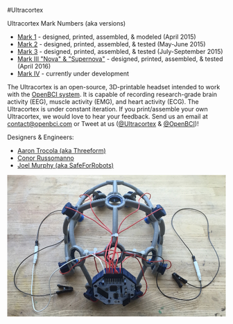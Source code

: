 #Ultracortex

Ultracortex Mark Numbers (aka versions)

* [Mark 1](https://github.com/OpenBCI/Ultracortex/tree/master/Mark_1) - designed, printed, assembled, & modeled (April 2015)
* [Mark 2](https://github.com/OpenBCI/Ultracortex/tree/master/Mark_2) - designed, printed, assembled, & tested (May-June 2015)
* [Mark 3](https://github.com/OpenBCI/Ultracortex/tree/master/Mark_3) - designed, printed, assembled, & tested (July-September 2015)
* [Mark III "Nova" & "Supernova"](https://github.com/OpenBCI/Ultracortex/tree/master/Mark_III_Nova) - designed, printed, assembled, & tested (April 2016)
* [Mark IV](https://github.com/OpenBCI/Ultracortex/tree/master/Mark_IV) - currently under development

The Ultracortex is an open-source, 3D-printable headset intended to work with the [OpenBCI system](http://openbci.com/). It is capable of recording research-grade brain activity (EEG), muscle activity (EMG), and heart activity (ECG). The Ultracortex is under constant iteration. If you print/assemble your own Ultracortex, we would love to hear your feedback. Send us an email at [contact@openbci.com](mailto:contact@openbci.com) or Tweet at us ([@Ultracortex](https://twitter.com/Ultracortex) & [@OpenBCI](https://twitter.com/OpenBCI))!

Designers & Engineers:

* [Aaron Trocola (aka Threeform)](http://threeformfashion.com/)
* [Conor Russomanno](https://twitter.com/russomanno15)
* [Joel Murphy (aka SafeForRobots)](https://twitter.com/safeforrobots)

![image](./Mark3.JPG)

